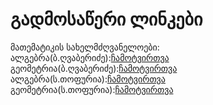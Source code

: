 # გადმოსაწერი ლინკები
მათემატიკის სახელმძღვანელოები:<br/>
  ალგებრა(ბ.ღვაბერიძე):[ჩამოტვირთვა](https://github.com/znedacemuli/Abit/raw/master/%E1%83%90%E1%83%9A%E1%83%92%E1%83%94%E1%83%91%E1%83%A0%E1%83%90%20%E1%83%91.%E1%83%A6%E1%83%95%E1%83%90%E1%83%91%E1%83%94%E1%83%A0%E1%83%98%E1%83%AB%E1%83%94.pdf)<br/>
  გეომეტრია(ბ.ღვაბერიძე):[ჩამოტვირთვა](https://github.com/znedacemuli/Abit/raw/master/%E1%83%92%E1%83%94%E1%83%9D%E1%83%9B%E1%83%94%E1%83%A2%E1%83%A0%E1%83%98%E1%83%90%20%E1%83%91.%E1%83%A6%E1%83%95%E1%83%90%E1%83%91%E1%83%94%E1%83%A0%E1%83%98%E1%83%AB%E1%83%94.pdf)<br/>
  ალგებრა(ს.თოფურია):[ჩამოტვირთვა](https://github.com/znedacemuli/Abit/raw/master/%E1%83%90%E1%83%9A%E1%83%92%E1%83%94%E1%83%91%E1%83%A0%E1%83%90%20%E1%83%A1.%E1%83%97%E1%83%9D%E1%83%A4%E1%83%A3%E1%83%A0%E1%83%98%E1%83%90.pdf)<br/>
  გეომეტრია(ს.თოფურია):[ჩამოტვირთვა](https://github.com/znedacemuli/Abit/raw/master/%E1%83%92%E1%83%94%E1%83%9D%E1%83%9B%E1%83%94%E1%83%A2%E1%83%A0%E1%83%98%E1%83%90%20%E1%83%A1.%E1%83%97%E1%83%9D%E1%83%A4%E1%83%A3%E1%83%A0%E1%83%98%E1%83%90.pdf)<br/>
